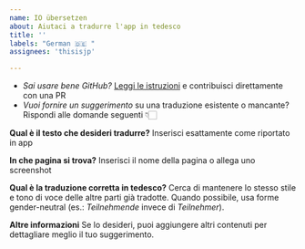 ```yaml
---
name: IO übersetzen
about: Aiutaci a tradurre l'app in tedesco
title: ''
labels: "German 🇩🇪 "
assignees: 'thisisjp'

---
```


- *Sai usare bene GitHub?* [Leggi le istruzioni](https://github.com/pagopa/io-app#internationalization) e contribuisci direttamente con una PR
- *Vuoi fornire un suggerimento* su una traduzione esistente o mancante? Rispondi alle domande seguenti 👇🏻 

**Qual è il testo che desideri tradurre?**
Inserisci esattamente come riportato in app

**In che pagina si trova?**
Inserisci il nome della pagina o allega uno screenshot

**Qual è la traduzione corretta in tedesco?**
Cerca di mantenere lo stesso stile e tono di voce delle altre parti già tradotte. Quando possibile, usa forme gender-neutral (es.: _Teilnehmende_ invece di _Teilnehmer_).

**Altre informazioni**
Se lo desideri, puoi aggiungere altri contenuti per dettagliare meglio il tuo suggerimento.
